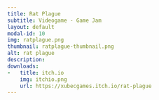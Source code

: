 ```yaml
---
title: Rat Plague
subtitle: Videogame - Game Jam
layout: default
modal-id: 10
img: ratplague.png
thumbnail: ratplague-thumbnail.png
alt: rat plague
description: 
downloads:
-   title: itch.io
    img: itchio.png
    url: https://xubecgames.itch.io/rat-plague
---
```

